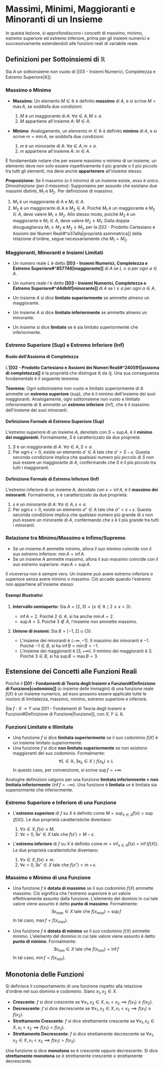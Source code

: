 # Massimi, Minimi, Maggioranti e Minoranti di un Insieme

In questa lezione, si approfondiscono i concetti di massimo, minimo, estremo superiore ed estremo inferiore, prima per gli insiemi numerici e successivamente estendendoli alle funzioni reali di variabile reale.

## Definizioni per Sottoinsiemi di $\mathbb{R}$

Sia $A$ un sottoinsieme non vuoto di [[03 - Insiemi Numerici, Completezza e Estremo Superiore|$\mathbb{R}$]].

### Massimo e Minimo

- **Massimo**: Un elemento $M \in \mathbb{R}$ è definito **massimo** di $A$, e si scrive $M = \max A$, se soddisfa due condizioni:
  1. $M$ è un maggiorante di $A$: $\forall a \in A, M \geq a$.
  2. $M$ appartiene all'insieme $A$: $M \in A$.

- **Minimo**: Analogamente, un elemento $m \in \mathbb{R}$ è definito **minimo** di $A$, e si scrive $m = \min A$, se soddisfa due condizioni:
  1. $m$ è un minorante di $A$: $\forall a \in A, m \leq a$.
  2. $m$ appartiene all'insieme $A$: $m \in A$.

È fondamentale notare che per essere massimo o minimo di un insieme, un elemento deve non solo essere rispettivamente il più grande o il più piccolo tra tutti gli elementi, ma deve anche **appartenere** all'insieme stesso.

**Proposizione:** Se il massimo (o il minimo) di un insieme esiste, esso è unico.
*Dimostrazione (per il massimo):*
Supponiamo per assurdo che esistano due massimi distinti, $M_1$ e $M_2$. Per definizione di massimo:
1.  $M_1$ è un maggiorante di A e $M_1 \in A$.
2.  $M_2$ è un maggiorante di A e $M_2 \in A$.
Poiché $M_1$ è un maggiorante e $M_2 \in A$, deve valere $M_1 \ge M_2$.
Allo stesso modo, poiché $M_2$ è un maggiorante e $M_1 \in A$, deve valere $M_2 \ge M_1$.
Dalla doppia disuguaglianza $M_1 \ge M_2$ e $M_2 \ge M_1$, per la [[02 - Prodotto Cartesiano e Assiomi dei Numeri Reali#^a37a9a|proprietà asimmetrica]] della relazione d'ordine, segue necessariamente che $M_1 = M_2$.

### Maggioranti, Minoranti e Insiemi Limitati

- Un numero reale $L$ è detto **[[03 - Insiemi Numerici, Completezza e Estremo Superiore#^857746|maggiorante]]** di $A$ se $L \geq a$ per ogni $a \in A$.
- Un numero reale $l$ è detto **[[03 - Insiemi Numerici, Completezza e Estremo Superiore#^d4db6f|minorante]]** di $A$ se $l \leq a$ per ogni $a \in A$.

- Un insieme $A$ si dice **limitato superiormente** se ammette almeno un maggiorante.
- Un insieme $A$ si dice **limitato inferiormente** se ammette almeno un minorante.
- Un insieme si dice **limitato** se è sia limitato superiormente che inferiormente.

### Estremo Superiore (Sup) e Estremo Inferiore (Inf)

#### Ruolo dell'Assioma di Completezza
L'**[[02 - Prodotto Cartesiano e Assiomi dei Numeri Reali#^240591|assioma di completezza]]** è la proprietà che distingue $\mathbb{R}$ da $\mathbb{Q}$. Una sua conseguenza fondamentale è il seguente teorema:

**Teorema:** Ogni sottoinsieme non vuoto e limitato superiormente di $\mathbb{R}$ ammette un **estremo superiore** (sup), che è il minimo dell'insieme dei suoi maggioranti. Analogamente, ogni sottoinsieme non vuoto e limitato inferiormente di $\mathbb{R}$ ammette un **estremo inferiore** (inf), che è il massimo dell'insieme dei suoi minoranti.

#### Definizione Formale di Estremo Superiore (Sup)
L'estremo superiore di un insieme $A$, denotato con $S = \sup A$, è il **minimo dei maggioranti**. Formalmente, $S$ è caratterizzato da due proprietà:
1. $S$ è un maggiorante di $A$: $\forall a \in A, S \geq a$.
2. Per ogni $\epsilon > 0$, esiste un elemento $a' \in A$ tale che $a' > S - \epsilon$.
   Questa seconda condizione implica che qualsiasi numero più piccolo di $S$ non può essere un maggiorante di $A$, confermando che $S$ è il più piccolo tra tutti i maggioranti.

#### Definizione Formale di Estremo Inferiore (Inf)
L'estremo inferiore di un insieme $A$, denotato con $s = \inf A$, è il **massimo dei minoranti**. Formalmente, $s$ è caratterizzato da due proprietà:
1. $s$ è un minorante di $A$: $\forall a \in A, s \leq a$.
2. Per ogni $\epsilon > 0$, esiste un elemento $a'' \in A$ tale che $a'' < s + \epsilon$.
   Questa seconda condizione implica che qualsiasi numero più grande di $s$ non può essere un minorante di $A$, confermando che $s$ è il più grande tra tutti i minoranti.

### Relazione tra Minimo/Massimo e Infimo/Supremo
- Se un insieme $A$ ammette minimo, allora il suo minimo coincide con il suo estremo inferiore: $\min A = \inf A$.
- Se un insieme $A$ ammette massimo, allora il suo massimo coincide con il suo estremo superiore: $\max A = \sup A$.

Il viceversa non è sempre vero. Un insieme può avere estremo inferiore o superiore senza avere minimo o massimo. Ciò accade quando l'estremo non appartiene all'insieme stesso.

#### Esempi Illustrativi
1.  **Intervallo semiaperto:** Sia $A = [2, 3) = \{x \in \mathbb{R} \mid 2 \le x < 3\}$.
    -   $\inf A = 2$. Poiché $2 \in A$, si ha anche $\min A = 2$.
    -   $\sup A = 3$. Poiché $3 \notin A$, l'insieme non ammette massimo.

2.  **Unione di insiemi:** Sia $B = [-1, 2] \cup \{3\}$.
    -   L'insieme dei minoranti è $(-\infty, -1]$. Il massimo dei minoranti è $-1$. Poiché $-1 \in B$, si ha $\inf B = \min B = -1$.
    -   L'insieme dei maggioranti è $[3, +\infty)$. Il minimo dei maggioranti è $3$. Poiché $3 \in B$, si ha $\sup B = \max B = 3$.

## Estensione dei Concetti alle Funzioni Reali

Poiché il **[[01 - Fondamenti di Teoria degli Insiemi e Funzioni#Definizione di Funzione|codominio]]** (o insieme delle immagini) di una funzione reale $f(X)$ è un insieme numerico, ad esso possono essere applicate tutte le nozioni di limitatezza, massimo, minimo, estremo superiore e inferiore.

Sia $f: X \to Y$ una [[01 - Fondamenti di Teoria degli Insiemi e Funzioni#Definizione di Funzione|funzione]], con $X, Y \subseteq \mathbb{R}$.

### Funzioni Limitate e Illimitate
- Una funzione $f$ si dice **limitata superiormente** se il suo codominio $f(X)$ è un insieme limitato superiormente.
- Una funzione $f$ si dice **non limitata superiormente** se non esistono maggioranti del suo codominio. Formalmente:
  $$ \forall L \in \mathbb{R}, \exists x_k \in X \mid f(x_k) \ge L $$
  In questo caso, per convenzione, si scrive $\sup f = +\infty$.

Analoghe definizioni valgono per una funzione **limitata inferiormente** e **non limitata inferiormente** ($\inf f = -\infty$). Una funzione è **limitata** se è limitata sia superiormente che inferiormente.

### Estremo Superiore e Inferiore di una Funzione

- L'**estremo superiore** di $f$ su $X$ è definito come $M = \sup_{x \in X} f(x) = \sup(f(X))$. Le due proprietà caratteristiche diventano:
  1. $\forall x \in X, f(x) \leq M$.
  2. $\forall \epsilon > 0, \exists x' \in X$ tale che $f(x') > M - \epsilon$.

- L'**estremo inferiore** di $f$ su $X$ è definito come $m = \inf_{x \in X} f(x) = \inf(f(X))$. Le due proprietà caratteristiche diventano:
  1. $\forall x \in X, f(x) \geq m$.
  2. $\forall \epsilon > 0, \exists x'' \in X$ tale che $f(x'') < m + \epsilon$.

### Massimo e Minimo di una Funzione

- Una funzione $f$ è **dotata di massimo** se il suo codominio $f(X)$ ammette massimo. Ciò significa che l'estremo superiore è un valore effettivamente assunto dalla funzione. L'elemento del dominio in cui tale valore viene assunto è detto **punto di massimo**. Formalmente:
  $$ \exists x_{max} \in X \text{ tale che } f(x_{max}) = \sup f $$
  In tal caso, $\max f = f(x_{max})$.

- Una funzione $f$ è **dotata di minimo** se il suo codominio $f(X)$ ammette minimo. L'elemento del dominio in cui tale valore viene assunto è detto **punto di minimo**. Formalmente:
  $$ \exists x_{min} \in X \text{ tale che } f(x_{min}) = \inf f $$
  In tal caso, $\min f = f(x_{min})$.

## Monotonia delle Funzioni

Si definisce il comportamento di una funzione rispetto alla relazione d'ordine nel suo dominio e codominio.
Siano $x_1, x_2 \in X$.

- **Crescente**: $f$ si dice crescente se $\forall x_1, x_2 \in X, x_1 < x_2 \implies f(x_1) \leq f(x_2)$.
- **Decrescente**: $f$ si dice decrescente se $\forall x_1, x_2 \in X, x_1 < x_2 \implies f(x_1) \geq f(x_2)$.
- **Strettamente Crescente**: $f$ si dice strettamente crescente se $\forall x_1, x_2 \in X, x_1 < x_2 \implies f(x_1) < f(x_2)$.
- **Strettamente Decrescente**: $f$ si dice strettamente decrescente se $\forall x_1, x_2 \in X, x_1 < x_2 \implies f(x_1) > f(x_2)$.

Una funzione si dice **monotona** se è crescente oppure decrescente. Si dice **strettamente monotona** se è strettamente crescente o strettamente decrescente.